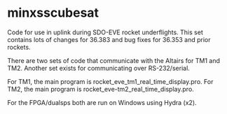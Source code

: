 # minxsscubesat
Code for use in uplink during SDO-EVE rocket underflights. This set contains lots of changes for 36.383 and bug fixes for 36.353 and prior rockets.

There are two sets of code that communicate with the Altairs for TM1 and TM2. 
Another set exists for communicating over RS-232/serial. 

For TM1, the main program is rocket_eve_tm1_real_time_display.pro.
For TM2, the main program is rocket_eve-tm2_real_time_display.pro.

For the FPGA/dualsps both are run on Windows using Hydra (x2).

